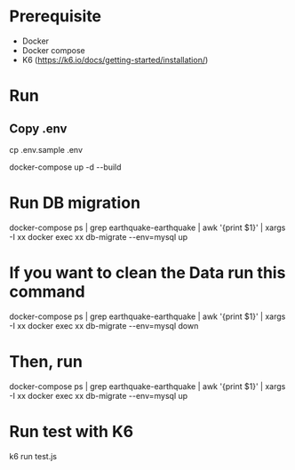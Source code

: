 # Prerequisite
- Docker 
- Docker compose
- K6 (https://k6.io/docs/getting-started/installation/)

# Run
## Copy .env
cp .env.sample .env

docker-compose up -d --build

# Run DB migration
docker-compose ps | grep earthquake-earthquake | awk '{print $1}' | xargs -I xx docker exec xx db-migrate --env=mysql up

# If you want to clean the Data run this command
docker-compose ps | grep earthquake-earthquake | awk '{print $1}' | xargs -I xx docker exec xx db-migrate --env=mysql down

# Then, run 
docker-compose ps | grep earthquake-earthquake | awk '{print $1}' | xargs -I xx docker exec xx db-migrate --env=mysql up

# Run test with K6
k6 run test.js
